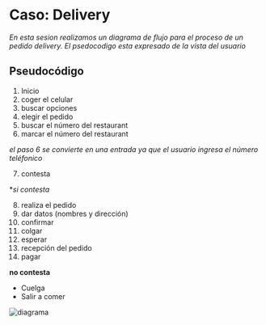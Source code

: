 ﻿# Caso: Delivery
*En esta sesion realizamos un diagrama de flujo para el proceso de un pedido delivery. El psedocodigo esta expresado de la vista del usuario*

## Pseudocódigo
1. Inicio 
2. coger el celular 
3. buscar opciones 
4. elegir el pedido 
5. buscar el número del restaurant 
6. marcar el número del restaurant 

 *el paso 6 se convierte en una entrada ya que el usuario ingresa el número teléfonico*
 
7. contesta  

  **si contesta* 
  
8. realiza el pedido 
9. dar datos (nombres y dirección) 
10. confirmar 
11. colgar 
12. esperar 
13. recepción del pedido
14. pagar 

  **no contesta**
* Cuelga 
* Salir a comer 

![diagrama](http://i64.tinypic.com/13z98cw.jpg)

